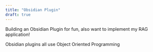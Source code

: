 ```yaml
---
title: "Obsidian Plugin"
draft: true
---
```


Building an Obsidian Plugin for fun, also want to implement my RAG application!

Obsidian plugins all use Object Oriented Programming

